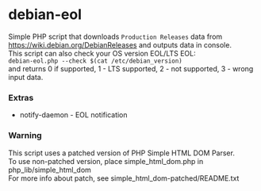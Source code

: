# debian-eol
Simple PHP script that downloads `Production Releases` data from https://wiki.debian.org/DebianReleases and outputs data in console.  
This script can also check your OS version EOL/LTS EOL:  
`debian-eol.php --check $(cat /etc/debian_version)`  
and returns 0 if supported, 1 - LTS supported, 2 - not supported, 3 - wrong input data.

### Extras
* notify-daemon - EOL notification

### Warning
This script uses a patched version of PHP Simple HTML DOM Parser.  
To use non-patched version, place simple_html_dom.php in php_lib/simple_html_dom  
For more info about patch, see simple_html_dom-patched/README.txt
